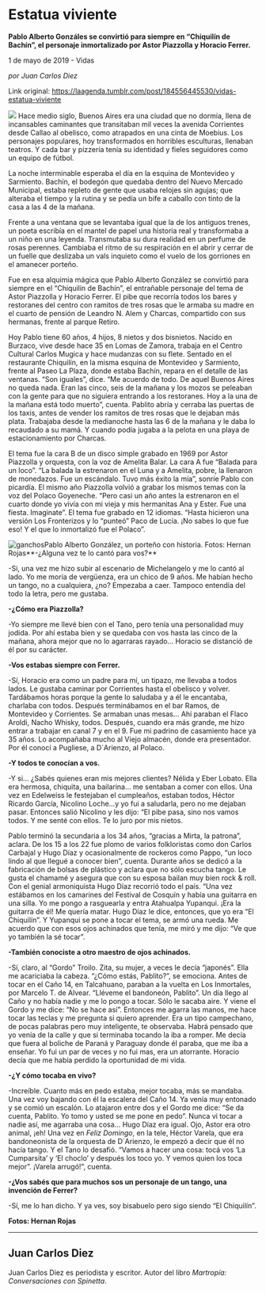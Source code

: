 # Estatua viviente

**Pablo Alberto Gonzáles se convirtió para siempre en “Chiquilín de Bachín”, el personaje inmortalizado por Astor Piazzolla y Horacio Ferrer.**

1 de mayo de 2019 - Vidas

_por Juan Carlos Diez_

Link original: https://laagenda.tumblr.com/post/184556445530/vidas-estatua-viviente

![](https://64.media.tumblr.com/af4d5137cfd6723207be8090c227b3a9/4c370715c48e2566-8c/s500x750/45da0d280023a84821f53f61ca51e92d7e991f25.jpg)
Hace medio siglo, Buenos Aires era una ciudad que no dormía, llena de incansables caminantes que transitaban mil veces la avenida Corrientes desde Callao al obelisco, como atrapados en una cinta de Moebius. Los personajes populares, hoy transformados en horribles esculturas, llenaban teatros. Y cada bar y pizzería tenía su identidad y fieles seguidores como un equipo de fútbol.

La noche interminable esperaba el día en la esquina de Montevideo y Sarmiento. Bachín, el bodegón que quedaba dentro del Nuevo Mercado Municipal, estaba repleto de gente que usaba relojes sin agujas; que alteraba el tiempo y la rutina y se pedía un bife a caballo con tinto de la casa a las 4 de la mañana.

Frente a una ventana que se levantaba igual que la de los antiguos trenes, un poeta escribía en el mantel de papel una historia real y transformaba a un niño en una leyenda. Transmutaba su dura realidad en un perfume de rosas perennes. Cambiaba el ritmo de su respiración en el abrir y cerrar de un fuelle que deslizaba un vals inquieto como el vuelo de los gorriones en el amanecer porteño. 

Fue en esa alquimia mágica que Pablo Alberto González se convirtió para siempre en el “Chiquilín de Bachín”, el entrañable personaje del tema de Astor Piazzolla y Horacio Ferrer. El pibe que recorría todos los bares y restoranes del centro con ramitos de tres rosas que le armaba su madre en el cuarto de pensión de Leandro N. Alem y Charcas, compartido con sus hermanas, frente al parque Retiro. 

Hoy Pablo tiene 60 años, 4 hijos, 8 nietos y dos bisnietos. Nacido en Burzaco, vive desde hace 35 en Lomas de Zamora, trabaja en el Centro Cultural Carlos Mugica y hace mudanzas con su flete. Sentado en el restaurante Chiquilín, en la misma esquina de Montevideo y Sarmiento, frente al Paseo La Plaza, donde estaba Bachín, repara en el detalle de las ventanas. “Son iguales”, dice. “Me acuerdo de todo. De aquel Buenos Aires no queda nada. Eran las cinco, seis de la mañana y los mozos se peleaban con la gente para que no siguiera entrando a los restoranes. Hoy a la una de la mañana está todo muerto”, cuenta. Pablito abría y cerraba las puertas de los taxis, antes de vender los ramitos de tres rosas que le dejaban más plata. Trabajaba desde la medianoche hasta las 6 de la mañana y le daba lo recaudado a su mamá. Y cuando podía jugaba a la pelota en una playa de estacionamiento por Charcas. 

El tema fue la cara B de un disco simple grabado en 1969 por Astor Piazzolla y orquesta, con la voz de Amelita Balar. La cara A fue “Balada para un loco”. “La balada la estrenaron en el Luna y a Amelita, pobre, la llenaron de monedazos. Fue un escándalo. Tuvo más éxito la mía”, sonríe Pablo con picardía. El mismo año Piazzolla volvió a grabar los mismos temas con la voz del Polaco Goyeneche. “Pero casi un año antes la estrenaron en el cuarto donde yo vivía con mi vieja y mis hermanitas Ana y Ester. Fue una fiesta. Imaginate”. El tema fue grabado en 12 idiomas. “Hasta hicieron una versión Los Fronterizos y lo “punteó” Paco de Lucía. ¡No sabes lo que fue eso! Y el que lo inmortalizó fue el Polaco”. 

![ganchos](https://64.media.tumblr.com/3716a89edc13d8a156de4b5a84fe7dae/4c370715c48e2566-9f/s500x750/59811450a1843872b9b1c59fb889069e9d83f929.jpg)Pablo Alberto González, un porteño con historia. Fotos: Hernan Rojas**-¿Alguna vez te lo cantó para vos?**

-Si, una vez me hizo subir al escenario de Michelangelo y me lo cantó al lado. Yo me moría de vergüenza, era un chico de 9 años. Me habían hecho un tango, no a cualquiera, ¿no? Empezaba a caer. Tampoco entendía del todo la letra, pero me gustaba.

**-¿Cómo era Piazzolla?**

-Yo siempre me llevé bien con el Tano, pero tenía una personalidad muy jodida. Por ahí estaba bien y se quedaba con vos hasta las cinco de la mañana, ahora mejor que no lo agarraras rayado… Horacio se distanció de él por su carácter.

**-Vos estabas siempre con Ferrer.**

-Sí, Horacio era como un padre para mí, un tipazo, me llevaba a todos lados. Le gustaba caminar por Corrientes hasta el obelisco y volver. Tardábamos horas porque la gente lo saludaba y a él le encantaba, charlaba con todos. Después terminábamos en el bar Ramos, de Montevideo y Corrientes. Se armaban unas mesas… Ahí paraban el Flaco Aroldi, Nacho Whisky, todos. Después, cuando era más grande, me hizo entrar a trabajar en canal 7 y en el 9. Fue mi padrino de casamiento hace ya 35 años. Lo acompañaba mucho al Viejo almacén, donde era presentador. Por él conocí a Pugliese, a D´Arienzo, al Polaco.

**-Y todos te conocían a vos.**

-Y si… ¿Sabés quienes eran mis mejores clientes? Nélida y Eber Lobato. Ella era hermosa, chiquita, una bailarina… me sentaban a comer con ellos. Una vez en Edelweiss le festejaban el cumpleaños, estaban todos, Héctor Ricardo García, Nicolino Loche…y yo fui a saludarla, pero no me dejaban pasar. Entonces salió Nicolino y les dijo: “El pibe pasa, sino nos vamos todos. Y me senté con ellos. Te lo juro por mis nietos.

Pablo terminó la secundaria a los 34 años, “gracias a Mirta, la patrona”, aclara. De los 15 a los 22 fue plomo de varios folkloristas como don Carlos Carbajal y Hugo Díaz y ocasionalmente de rockeros como Pappo, “un loco lindo al que llegué a conocer bien”, cuenta. Durante años se dedicó a la fabricación de bolsas de plástico y aclara que no sólo escucha tango. Le gusta el chamamé y asegura que con su esposa bailan muy bien rock & roll. Con el genial armoniquista Hugo Díaz recorrió todo el país. “Una vez estábamos en los camarines del Festival de Cosquín y había una guitarra en una silla. Yo me pongo a rasguearla y entra Atahualpa Yupanqui. ¡Era la guitarra de él! Me quería matar. Hugo Díaz le dice, entonces, que yo era “El Chiquilín”. Y Yupanqui se pone a tocar el tema, se armó una rueda. Me acuerdo que con esos ojos achinados que tenía, me miró y me dijo: “Ve que yo también la sé tocar”.

**-También conociste a otro maestro de ojos achinados.**

-Sí, claro, al “Gordo” Troilo. Zita, su mujer, a veces le decía “japonés”. Ella me acariciaba la cabeza. “¿Cómo estás, Pablito?”, se emociona. Antes de tocar en el Caño 14, en Talcahuano, paraban a la vuelta en Los Inmortales, por Marcelo T. de Alvear. “Lléveme el bandoneón, Pablito”. Un día llego al Caño y no había nadie y me lo pongo a tocar. Sólo le sacaba aire. Y viene el Gordo y me dice: “No se hace así”. Entonces me agarra las manos, me hace tocar las teclas y me pregunta si quiero aprender. Era un tipo campechano, de pocas palabras pero muy inteligente, te observaba. Habrá pensado que yo venía de la calle y que si terminaba tocando la iba a romper. Me decía que fuera al boliche de Paraná y Paraguay donde él paraba, que me iba a enseñar. Yo fui un par de veces y no fui mas, era un atorrante. Horacio decía que me había perdido la oportunidad de mi vida.

**-¿Y cómo tocaba en vivo?**

-Increíble. Cuanto más en pedo estaba, mejor tocaba, más se mandaba. Una vez voy bajando con él la escalera del Caño 14. Ya venía muy entonado y se comió un escalón. Lo atajaron entre dos y el Gordo me dice: “Se da cuenta, Pablito. Yo tomo y usted se me pone en pedo”. Nunca vi tocar a nadie así, me agarraba una cosa… Hugo Díaz era igual. Ojo, Astor era otro animal, ¡eh! Una vez en *Feliz Domingo*, en la tele, Héctor Varela, que era bandoneonista de la orquesta de D´Arienzo, le empezó a decir que él no hacía tango. Y el Tano lo desafió. “Vamos a hacer una cosa: tocá vos ‘La Cumparsita’ y ‘El choclo’ y después los toco yo. Y vemos quien los toca mejor”. ¡Varela arrugó!”, cuenta.

**-¿Vos sabés que para muchos sos un personaje de un tango, una invención de Ferrer?**

-Sí, me lo han dicho. Y ya ves, soy bisabuelo pero sigo siendo “El Chiquilín”.

**Fotos: Hernan Rojas**  




---

Juan Carlos Diez
----------------

 Juan Carlos Diez es periodista y escritor. Autor del libro *Martropía: Conversaciones con Spinetta*. 

